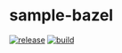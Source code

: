 # sample-bazel

[![release](https://github.com/exesse/sample-bazel/actions/workflows/create_release.yml/badge.svg)](https://github.com/exesse/sample-bazel/actions/workflows/create_release.yml)
[![build](https://github.com/exesse/sample-bazel/actions/workflows/create_build.yml/badge.svg)](https://github.com/exesse/sample-bazel/actions/workflows/create_build.yml)
